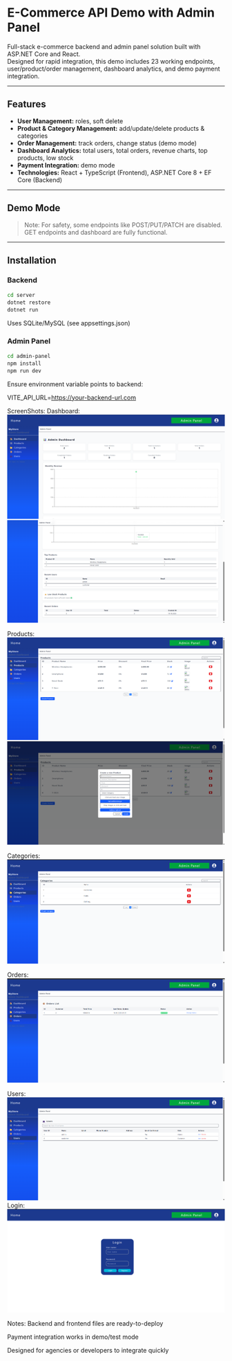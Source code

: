 # E-Commerce API Demo with Admin Panel

Full-stack e-commerce backend and admin panel solution built with ASP.NET Core and React.  
Designed for rapid integration, this demo includes 23 working endpoints, user/product/order management, dashboard analytics, and demo payment integration.

---

## Features

- **User Management:** roles, soft delete  
- **Product & Category Management:** add/update/delete products & categories  
- **Order Management:** track orders, change status (demo mode)  
- **Dashboard Analytics:** total users, total orders, revenue charts, top products, low stock  
- **Payment Integration:** demo mode  
- **Technologies:** React + TypeScript (Frontend), ASP.NET Core 8 + EF Core (Backend)

---

## Demo Mode

> Note: For safety, some endpoints like POST/PUT/PATCH are disabled. GET endpoints and dashboard are fully functional.

---

## Installation

### Backend
```bash
cd server
dotnet restore
dotnet run
```
Uses SQLite/MySQL (see appsettings.json)
### Admin Panel
```bash
cd admin-panel
npm install
npm run dev
```

Ensure environment variable points to backend:

VITE_API_URL=https://your-backend-url.com


ScreenShots:
Dashboard:
![Dashboard1](Ss/AdinPanelDashboard1.png)
![Dashboard2](Ss/AdinPanelDashboard2.png)

Products:
![Products List](Ss/AdinPanelProducts.png)
![Create Products](Ss/AdinPanelProductsCreateProduct.png)

Categories:
![Categories](Ss/AdinPanelCategories.png)

Orders:
![Orders](Ss/AdinPanelOrders.png)

Users:
![Users](Ss/AdinPanelUsers.png)
Login:
![Login](Ss/LoginPage.png)

Notes:
Backend and frontend files are ready-to-deploy

Payment integration works in demo/test mode

Designed for agencies or developers to integrate quickly